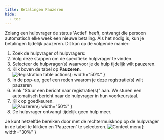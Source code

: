 ```yaml
---
title: Betalingen Pauzeren
hide:
  - toc
---
```


Zolang een hulpvrager de status 'Actief' heeft, ontvangt die persoon automatisch elke week een nieuwe betaling. Als het nodig is, kun je betalingen tijdelijk pauzeren. Dit kan op de volgende manier:

1. Zoek de hulpvrager of hulpvragers:
2. Volg deze stappen om de specifieke hulpvrager te vinden.
3. Selecteer de hulpvrager(s) waarvoor je de hulp tijdelijk wilt pauzeren.
4. Klik boven de tabel op **Pauzeren**. </br>
   ![Registration table actions](../assets/img/nlrc/nl/registrationActions.png){: width="50%" }
5. In de pop-up, geef een reden waarom je deze registratie(s) wilt pauzeren
6. Vink "Stuur een bericht naar registratie(s)" aan. We sturen een automatisch bericht naar de hulpvrager in hun voorkeurstaal.
7. Klik op goedkeuren. </br>
   ![Pauzeren](../assets/img/nlrc/nl/pauseMessage.png){: width="50%" }
8. De hulpvrager ontvangt tijdelijk geen hulp meer.

Je kunt hetzelfde bereiken door met de rechtermuisknop op de hulpvrager in de tabel te klikken en 'Pauzeren' te selecteren.
![Context menu](../assets/img/AcceptRejectPauseRegistrations.png){: width="30%" }
